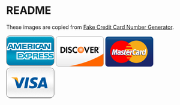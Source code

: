 # README

These images are copied from [Fake Credit Card Number Generator](https://www.creditcardvalidator.org/generator).

![American Express](amex.png)
![Discover](discover.png)
![MasterCard](mastercard.png)
![Visa](visa.png)
